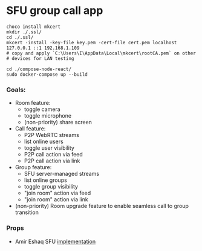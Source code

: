 # SFU group call app

```
choco install mkcert
mkdir ./.ssl/
cd ./.ssl/
mkcert -install -key-file key.pem -cert-file cert.pem localhost 127.0.0.1 ::1 192.168.1.109
# copy and apply `C:\Users\I\AppData\Local\mkcert\rootCA.pem` on other
# devices for LAN testing
```

```
cd ./compose-node-react/
sudo docker-compose up --build
```

### Goals:
- Room feature:
    - toggle camera
    - toggle microphone
    - (non-priority) share screen
- Call feature:
    - P2P WebRTC streams
    - list online users
    - toggle user visibility
    - P2P call action via feed
    - P2P call action via link
- Group feature:
    - SFU server-managed streams
    - list online groups
    - toggle group visibility
    - "join room" action via feed
    - "join room" action via link
- (non-priority) Room upgrade feature to enable seamless call to group transition

### Props
- Amir Eshaq SFU [implementation](https://github.com/jamalag/mediasoup3)